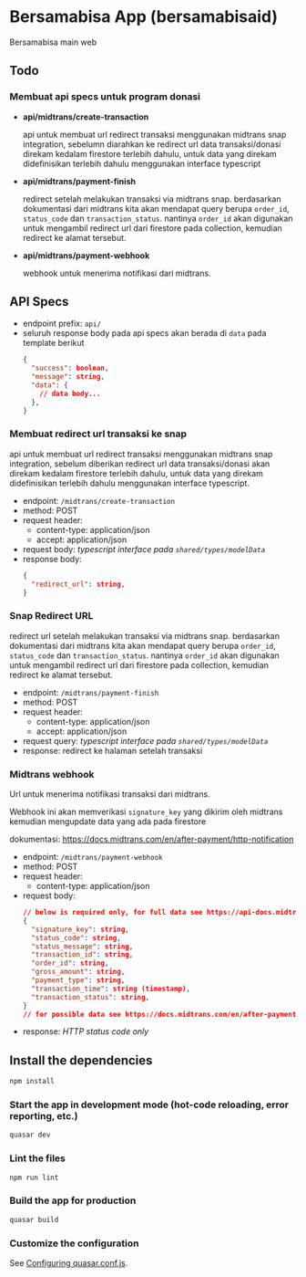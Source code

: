 # Bersamabisa App (bersamabisaid)

Bersamabisa main web

## Todo
### Membuat api specs untuk program donasi
- **api/midtrans/create-transaction**

  api untuk membuat url redirect transaksi menggunakan midtrans snap integration, sebelumn diarahkan ke redirect url data transaksi/donasi direkam kedalam firestore terlebih dahulu, untuk data yang direkam didefinisikan terlebih dahulu menggunakan interface typescript

- **api/midtrans/payment-finish**

  redirect setelah melakukan transaksi via midtrans snap. berdasarkan dokumentasi dari midtrans kita akan mendapat query berupa `order_id`, `status_code` dan `transaction_status`. nantinya `order_id` akan digunakan untuk mengambil redirect url dari firestore pada collection, kemudian redirect ke alamat tersebut.

- **api/midtrans/payment-webhook**

  webhook untuk menerima notifikasi dari midtrans.

## API Specs
- endpoint prefix: `api/`
- seluruh response body pada api specs akan berada di `data` pada template berikut
  ```json
  {
    "success": boolean,
    "message": string,
    "data": {
      // data body...
    },
  }
  ```

### Membuat redirect url transaksi ke snap
api untuk membuat url redirect transaksi menggunakan midtrans snap integration, sebelum diberikan redirect url data transaksi/donasi  akan direkam kedalam firestore terlebih dahulu, untuk data yang direkam didefinisikan terlebih dahulu menggunakan interface typescript.

- endpoint: `/midtrans/create-transaction`
- method: POST
- request header:
  - content-type: application/json
  - accept: application/json
- request body: *typescript interface pada `shared/types/modelData`*
- response body:
  ```json
  {
    "redirect_url": string,
  }
  ```

### Snap Redirect URL
redirect url setelah melakukan transaksi via midtrans snap. berdasarkan dokumentasi dari midtrans kita akan mendapat query berupa `order_id`, `status_code` dan `transaction_status`. nantinya `order_id` akan digunakan untuk mengambil redirect url dari firestore pada collection, kemudian redirect ke alamat tersebut.

- endpoint: `/midtrans/payment-finish`
- method: POST
- request header:
  - content-type: application/json
  - accept: application/json
- request query: *typescript interface pada `shared/types/modelData`*
- response: redirect ke halaman setelah transaksi

### Midtrans webhook
Url untuk menerima notifikasi transaksi dari midtrans.

Webhook ini akan memverikasi `signature_key` yang dikirim oleh midtrans kemudian mengupdate data yang ada pada firestore

dokumentasi: https://docs.midtrans.com/en/after-payment/http-notification

- endpoint: `/midtrans/payment-webhook`
- method: POST
- request header:
  - content-type: application/json
- request body:
  ```json
  // below is required only, for full data see https://api-docs.midtrans.com/#get-transaction-status
  {
    "signature_key": string,
    "status_code": string,
    "status_message": string,
    "transaction_id": string,
    "order_id": string,
    "gross_amount": string,
    "payment_type": string,
    "transaction_time": string (timestamp),
    "transaction_status": string,
  }
  // for possible data see https://docs.midtrans.com/en/after-payment/http-notification?id=sample-in-curl
  ```
- response: *HTTP status code only*


## Install the dependencies
```bash
npm install
```

### Start the app in development mode (hot-code reloading, error reporting, etc.)
```bash
quasar dev
```

### Lint the files
```bash
npm run lint
```

### Build the app for production
```bash
quasar build
```

### Customize the configuration
See [Configuring quasar.conf.js](https://quasar.dev/quasar-cli/quasar-conf-js).
